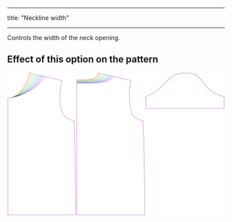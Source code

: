 ***

title: "Neckline width"

***

Controls the width of the neck opening.

## Effect of this option on the pattern

![This image shows the effect of this option by superimposing several variants that have a different value for this option](teagan_necklinewidth_sample.svg "Effect of this option on the pattern")

